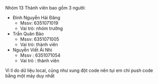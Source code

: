 Nhóm 13
Thành viên bao gồm 3 người:
- Đinh Nguyễn Hải Đăng
  + Mssv: 6351071019
  + Vai trò: nhóm trưởng
- Trần Quân Bảo
  + Mssv: 6351071005
  + Vai trò: thành viên
- Nguyễn Viết Ái Nhi
  + Mssv : 6351071054
  + Vai trò : thành viên


Vì lí do dữ liệu local, cũng như xung đột code nên tụi em chỉ push code bằng một máy duy nhất
